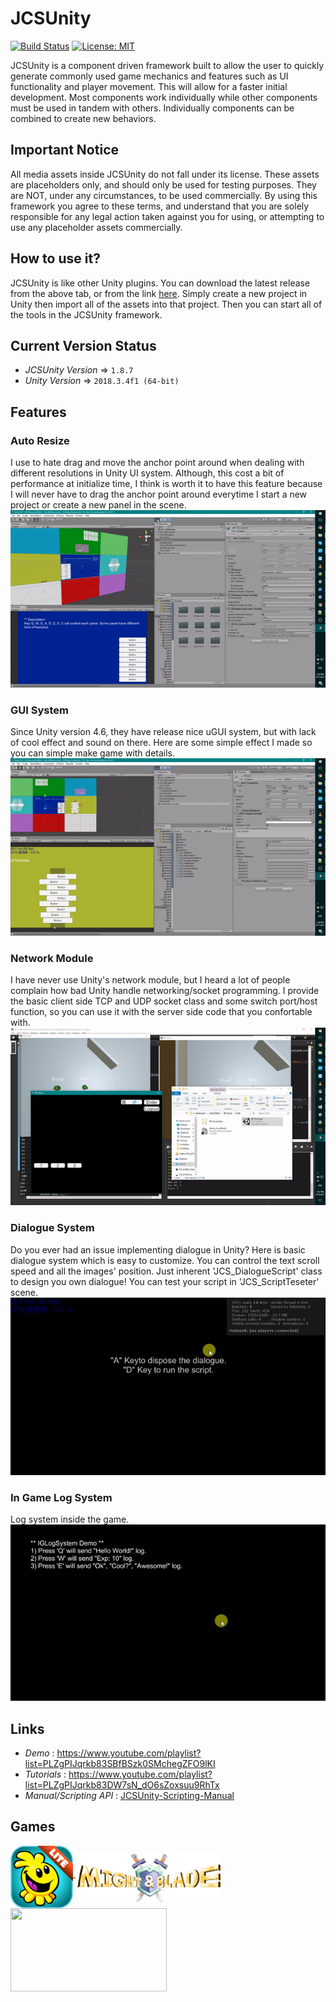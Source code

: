 # JCSUnity #

[![Build Status](https://travis-ci.com/jcs090218/JCSUnity.svg?branch=master)](https://travis-ci.com/jcs090218/JCSUnity)
[![License: MIT](https://img.shields.io/badge/License-MIT-yellow.svg)](https://opensource.org/licenses/MIT)

JCSUnity is a component driven framework built to allow the user 
to quickly generate commonly used game mechanics and features 
such as UI functionality and player movement. This will allow 
for a faster initial development. Most components work individually 
while other components must be used in tandem with others. 
Individually components can be combined to create new behaviors.


## Important Notice ##
All media assets inside JCSUnity do not fall under its license. 
These assets are placeholders only, and should only be used for 
testing purposes. They are NOT, under any circumstances, to be 
used commercially. By using this framework you agree to these 
terms, and understand that you are solely responsible for any 
legal action taken against you for using, or attempting to use 
any placeholder assets commercially.


## How to use it? ##
JCSUnity is like other Unity plugins. You can download the latest 
release from the above tab, or from the link 
<a href="https://github.com/jcs090218/JCSUnity/releases/latest" target="_blank">
here</a>. Simply create a new project in Unity then import all of 
the assets into that project. Then you can start all of the tools 
in the JCSUnity framework. <br/>


## Current Version Status ##
* *JCSUnity Version* => `1.8.7`
* *Unity Version* => `2018.3.4f1 (64-bit)`

## Features ##

### Auto Resize ###
I use to hate drag and move the anchor point around when dealing
with different resolutions in Unity UI system. Although, this
cost a bit of performance at initialize time, I think is worth it to
have this feature because I will never have to drag the anchor point
around everytime I start a new project or create a new panel in the 
scene. <br/>
<img src="./screenshot/auto_resize.gif"/>

### GUI System ###
Since Unity version 4.6, they have release nice uGUI system, but 
with lack of cool effect and sound on there. Here are some simple
effect I made so you can simple make game with details. <br/>
<img src="./screenshot/GUI_system.gif"/>

### Network Module ###
I have never use Unity's network module, but I heard a lot of people
complain how bad Unity handle networking/socket programming. I provide
the basic client side TCP and UDP socket class and some switch 
port/host function, so you can use it with the server side code that 
you confortable with. <br/>
<img src="./screenshot/network_module.gif"/>

### Dialogue System ###
Do you ever had an issue implementing dialogue in Unity? Here is basic
dialogue system which is easy to customize. You can control the text
scroll speed and all the images' position. Just inherent 'JCS_DialogueScript'
class to design you own dialogue! You can test your script in 'JCS_ScriptTeseter'
scene. <br/>
<img src="./screenshot/dialogue_system.gif"/>

### In Game Log System ###
Log system inside the game. <br/>
<img src="./screenshot/IGLog_system.gif"/>


## Links ##
* *Demo* : https://www.youtube.com/playlist?list=PLZgPIJqrkb83SBfBSzk0SMchegZFO9lKI
* *Tutorials* : https://www.youtube.com/playlist?list=PLZgPIJqrkb83DW7sN_dO6sZoxsuu9RhTx
* *Manual/Scripting API* : <a href="http://www.jcs-profile.com:3001">JCSUnity-Scripting-Manual</a>


## Games ##
<a href="https://play.google.com/store/apps/details?id=com.aau.jcs" target="_blank">
  <img src="./games/hemlock_logo.png" width="100" height="100" align="middle"/>
</a>
<a href="https://www.youtube.com/watch?v=si_G0zIo0P0&feature=youtu.be" target="_blank">
  <img src="./games/might_&_blade_logo.png" width="232" height="83" align="middle"/>
</a>
<a href="https://mwgamedesign.itch.io/sugar-sleuths" target="_blank">
  <img src="./games/SugarSleuths_logo.png" width="250" height="133" align="middle"/>
</a>
